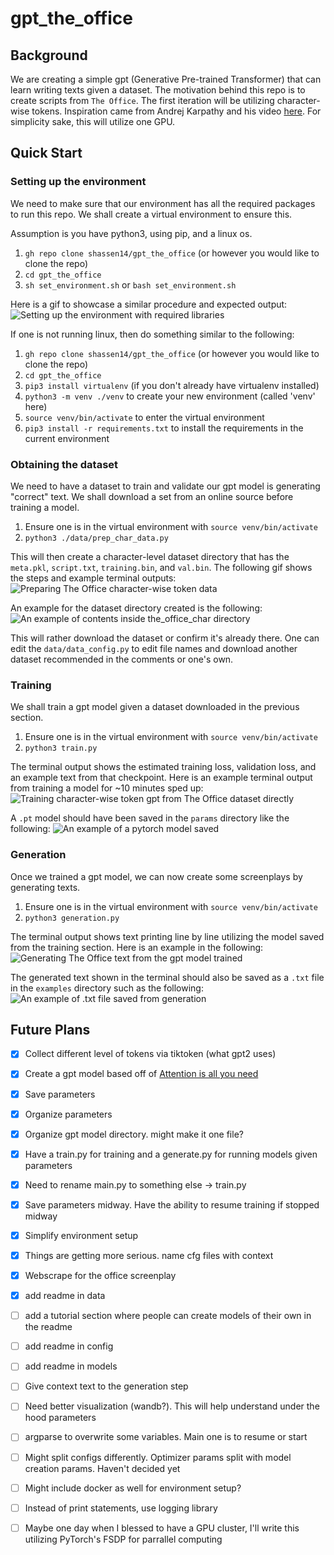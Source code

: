 # gpt_the_office

## Background

We are creating a simple gpt (Generative Pre-trained Transformer) that can learn writing texts given a dataset. The motivation behind this repo is to create scripts from `The Office`. The first iteration will be utilizing character-wise tokens. Inspiration came from Andrej Karpathy and his video [here](https://www.youtube.com/watch?v=kCc8FmEb1nY). For simplicity sake, this will utilize one GPU.

## Quick Start

### Setting up the environment

We need to make sure that our environment has all the required packages to run this repo.
We shall create a virtual environment to ensure this.

Assumption is you have python3, using pip, and a linux os.

1. `gh repo clone shassen14/gpt_the_office` (or however you would like to clone the repo)
2. `cd gpt_the_office`
3. `sh set_environment.sh` or `bash set_environment.sh`

Here is a gif to showcase a similar procedure and expected output:
![Setting up the environment with required libraries](docs/main/setup_environment.gif)

If one is not running linux, then do something similar to the following:

1. `gh repo clone shassen14/gpt_the_office` (or however you would like to clone the repo)
2. `cd gpt_the_office`
3. `pip3 install virtualenv` (if you don't already have virtualenv installed)
4. `python3 -m venv ./venv` to create your new environment (called 'venv' here)
5. `source venv/bin/activate` to enter the virtual environment
6. `pip3 install -r requirements.txt` to install the requirements in the current environment

### Obtaining the dataset

We need to have a dataset to train and validate our gpt model is generating "correct" text.
We shall download a set from an online source before training a model.

1. Ensure one is in the virtual environment with `source venv/bin/activate`
2. `python3 ./data/prep_char_data.py`

This will then create a character-level dataset directory that has the `meta.pkl`, `script.txt`, `training.bin`, and `val.bin`. The following gif shows the steps and example terminal outputs:
![Preparing The Office character-wise token data](docs/main/prep_char_data.gif)

An example for the dataset directory created is the following:
![An example of contents inside the_office_char directory](docs/main/dataset_dir.png)

This will rather download the dataset or confirm it's already there. One can edit the `data/data_config.py` to edit file names and download another dataset recommended in the comments or one's own.

### Training

We shall train a gpt model given a dataset downloaded in the previous section.

1. Ensure one is in the virtual environment with `source venv/bin/activate`
2. `python3 train.py`

The terminal output shows the estimated training loss, validation loss, and an example text from that checkpoint.
Here is an example terminal output from training a model for ~10 minutes sped up:
![Training character-wise token gpt from The Office dataset directly](docs/main/train.gif)

A `.pt` model should have been saved in the `params` directory like the following:
![An example of a pytorch model saved](docs/main/params_dir.png)

### Generation

Once we trained a gpt model, we can now create some screenplays by generating texts.

1. Ensure one is in the virtual environment with `source venv/bin/activate`
2. `python3 generation.py`

The terminal output shows text printing line by line utilizing the model saved from the training section.
Here is an example in the following:
![Generating The Office text from the gpt model trained](docs/main/generation.gif)

The generated text shown in the terminal should also be saved as a `.txt` file in the `examples` directory
such as the following:
![An example of .txt file saved from generation](docs/main/examples_dir.png)

## Future Plans

- [x] Collect different level of tokens via tiktoken (what gpt2 uses)
- [x] Create a gpt model based off of [Attention is all you need](https://arxiv.org/pdf/1706.03762.pdf)
- [x] Save parameters
- [x] Organize parameters
- [x] Organize gpt model directory. might make it one file?
- [x] Have a train.py for training and a generate.py for running models given parameters
- [x] Need to rename main.py to something else -> train.py
- [x] Save parameters midway. Have the ability to resume training if stopped midway
- [x] Simplify environment setup
- [x] Things are getting more serious. name cfg files with context
- [x] Webscrape for the office screenplay
- [x] add readme in data
- [ ] add a tutorial section where people can create models of their own in the readme
- [ ] add readme in config
- [ ] add readme in models
- [ ] Give context text to the generation step
- [ ] Need better visualization (wandb?). This will help understand under the hood parameters
- [ ] argparse to overwrite some variables. Main one is to resume or start

- [ ] Might split configs differently. Optimizer params split with model creation params. Haven't decided yet
- [ ] Might include docker as well for environment setup?

- [ ] Instead of print statements, use logging library
- [ ] Maybe one day when I blessed to have a GPU cluster, I'll write this utilizing PyTorch's FSDP for parrallel computing
